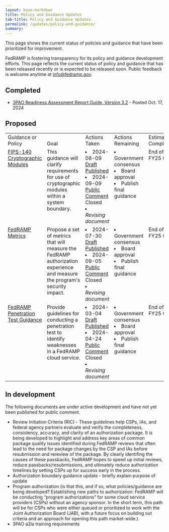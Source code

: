 ```yaml
---
layout: base-markdown
title: Policy and Guidance Updates
tab-title: Policy and Guidance Updates
permalink: /updates/policy-and-guidance/
summary: 
---
```


This page shows the current status of policies and guidance that have been prioritized for improvement.


FedRAMP is fostering transparency for its policy and guidance development efforts. This page reflects the current status of policy and guidance that has been released recently or is expected to be released soon. Public feedback is welcome anytime at info@fedramp.gov.

## Completed

- [3PAO Readiness Assessment Report Guide, Version 3.2](https://www.fedramp.gov/assets/resources/documents/3PAO_Readiness_Assessment_Report_Guide.pdf) - Posted Oct. 17, 2024

## Proposed

<!-- yes this is lame but it's easier to read than table formatting in markdown -->
<table>
  <tr valign=bottom>
    <td>Guidance or Policy</td>
    <td>Goal</td>
    <td>Actions Taken</td>
    <td>Actions Remaining</td>
    <td>Estimated Completion</td>
  </tr>
  <tr valign=top>
    <td><a href="/updates/docs/cryptographic-module">FIPS-140 Cryptographic Modules</a></td>
    <td>This guidance will clarify requirements for use of cryptographic modules within a system boundary.</td>
    <td>
      <li>2024-08-09 <a href="/2024-08-09-strengthening-the-use-of-cryptography-to-secure-federal-cloud-systems/">Draft Published</a></li>
      <li>2024-09-09 <a href="">Public Comment</a> Closed</li>
      <li><em>Revising document</em></li>
    </td>
    <td>
      <li>Government consensus</li>
      <li>Board approval</li>
      <li>Publish final guidance</li>
    </td>
    <td>End of FY25 Q2</td>
  </tr>
  <tr valign=top>
    <td><a href="https://publish.smartsheetgov.com/d242efc37a9d49b099de97e82913454e">FedRAMP Metrics</a></td>
    <td>Propose a set of metrics that will measure the FedRAMP authorization experience and measure the program's security impact.</td>
    <td>
      <li>2024-07-30 <a href="/2024-07-30-fedramps-metrics-for-public-comment/">Draft Published</a></li>
      <li>2024-09-05 <a href="https://app.smartsheetgov.com/b/publish?EQBCT=2d86a23838f2450b97ee4d38424418e3">Public Comment</a> Closed</li>
      <li><em>Revising document</em></li>
    </td>
    <td>
      <li>Government consensus</li>
      <li>Board approval</li>
      <li>Publish final guidance</li>
    </td>
    <td>End of FY25 Q3</td>
  </tr>
  <tr valign=top>
    <td><a href="/assets/resources/documents/CSP_Penetration_Test_Guidance_public_comment.pdf">FedRAMP Penetration Test Guidance</a></td>
    <td>Provide guidelines for conducting a penetration test to identify weaknesses in a FedRAMP cloud service.</td>
    <td>
      <li>2024-03-04 <a href="/2024-03-04-penetration-test-guidance-public-comment-period/">Draft Published</a></li>
      <li>2024-04-24 <a href="https://app.smartsheetgov.com/b/publish?EQBCT=a6d4817ee88a49dd97d1c21e3d5aeafa">Public Comment</a> Closed</li>
      <li><em>Revising document</em></li>
    </td>
    <td>
      <li>Government consensus</li>
      <li>Board approval</li>
      <li>Publish final guidance</li>
    </td>
    <td>End of FY25 Q3</td>
  </tr>
</table>

## In development

The following documents are under active development and have not yet been published for public comment.

- Review Initiation Criteria (RIC) - These guidelines help CSPs, IAs, and federal agency partners evaluate and verify the completeness, consistency, accuracy, and clarity of an authorization package. It is being developed to highlight and address key areas of common package quality issues identified during FedRAMP reviews that often lead to the need for package changes by the CSP and IAs before resubmission and rereview of the package. By clearly identifing the causes of these passbacks, FedRAMP hopes to speed up initial reviews, reduce passbacks/resubmissions, and ultimately reduce authorization timelines by setting CSPs up for success early in the process.
- Authorization boundary guidance update - briefly explain purpose of update
- Program authorization (is that this, and if so, what policies/guidance are being developed? Establishing new paths to authorization: FedRAMP will be conducting “program authorizations” for some cloud service providers (CSPs) without an agency sponsor. In the short term, this path will be for CSPs who were either queued or prioritized to work with the Joint Authorization Board (JAB), with a future focus on building out criteria and an approach for opening this path market-wide.)
- 3PAO a2la training requirements

